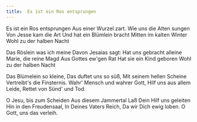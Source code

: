 ```yaml
---
title:  Es ist ein Ros entsprungen
---
```


Es ist ein Ros entsprungen Aus einer Wurzel zart. Wie uns die Alten sungen Von Jesse kam die Art Und hat ein Blümlein bracht Mitten im kalten Winter Wohl zu der halben Nacht

Das Röslein was ich meine Davon Jesaias sagt: Hat uns gebracht alleine Marie, die reine Magd Aus Gottes ew'gen Rat Hat sie ein Kind geboren Wohl zu der halben Nacht

Das Blümelein so kleine, Das duftet uns so süß, Mit seinem hellen Scheine Vertreibt's die Finsternis. Wahr' Mensch und wahrer Gott, Hilf uns aus allem Leide, Rettet von Sünd' und Tod.

O Jesu, bis zum Scheiden Aus diesem Jammertal Laß Dein Hilf uns geleiten Hin in den Freudensaal, In Deines Vaters Reich, Da wir Dich ewig loben. O Gott, uns das verleih.

